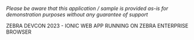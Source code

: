 *Please be aware that this application / sample is provided as-is for demonstration purposes without any guarantee of support*

ZEBRA DEVCON 2023 - IONIC WEB APP RUNNING ON ZEBRA ENTERPRISE BROWSER
